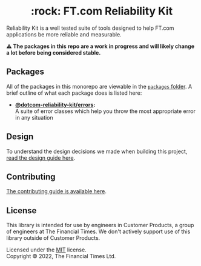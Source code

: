 
<h1 align="center">:rock: FT.com Reliability Kit</h1>

Reliability Kit is a well tested suite of tools designed to help FT.com applications be more reliable and measurable.

**:warning: The packages in this repo are a work in progress and will likely change a lot before being considered stable.**


## Packages

All of the packages in this monorepo are viewable in the [`packages` folder](./packages/). A brief outline of what each package does is listed here:

  * **[@dotcom-reliability-kit/errors](./packages/errors/#readme):**<br/>
    A suite of error classes which help you throw the most appropriate error in any situation


## Design

To understand the design decisions we made when building this project, [read the design guide here](docs/design.md).


## Contributing

[The contributing guide is available here](docs/contributing.md).


## License

This library is intended for use by engineers in Customer Products, a group of engineers at The Financial Times. We don't actively support use of this library outside of Customer Products.

Licensed under the [MIT](LICENSE) license.<br/>
Copyright &copy; 2022, The Financial Times Ltd.
